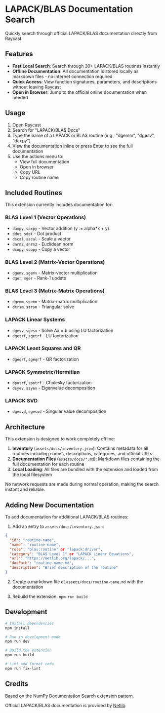 # LAPACK/BLAS Documentation Search

Quickly search through official LAPACK/BLAS documentation directly from Raycast.

## Features

- **Fast Local Search**: Search through 30+ LAPACK/BLAS routines instantly
- **Offline Documentation**: All documentation is stored locally as markdown files - no internet connection required
- **Quick Access**: View function signatures, parameters, and descriptions without leaving Raycast
- **Open in Browser**: Jump to the official online documentation when needed

## Usage

1. Open Raycast
2. Search for "LAPACK/BLAS Docs"
3. Type the name of a LAPACK or BLAS routine (e.g., "dgemm", "dgesv", "daxpy")
4. View the documentation inline or press Enter to see the full documentation
5. Use the actions menu to:
   - View full documentation
   - Open in browser
   - Copy URL
   - Copy routine name

## Included Routines

This extension currently includes documentation for:

### BLAS Level 1 (Vector Operations)
- `daxpy`, `saxpy` - Vector addition (y := alpha*x + y)
- `ddot`, `sdot` - Dot product
- `dscal`, `sscal` - Scale a vector
- `dnrm2`, `snrm2` - Euclidean norm
- `dcopy`, `scopy` - Copy a vector

### BLAS Level 2 (Matrix-Vector Operations)
- `dgemv`, `sgemv` - Matrix-vector multiplication
- `dger`, `sger` - Rank-1 update

### BLAS Level 3 (Matrix-Matrix Operations)
- `dgemm`, `sgemm` - Matrix-matrix multiplication
- `dtrsm`, `strsm` - Triangular solve

### LAPACK Linear Systems
- `dgesv`, `sgesv` - Solve Ax = b using LU factorization
- `dgetrf`, `sgetrf` - LU factorization

### LAPACK Least Squares and QR
- `dgeqrf`, `sgeqrf` - QR factorization

### LAPACK Symmetric/Hermitian
- `dpotrf`, `spotrf` - Cholesky factorization
- `dsyev`, `ssyev` - Eigenvalue decomposition

### LAPACK SVD
- `dgesvd`, `sgesvd` - Singular value decomposition

## Architecture

This extension is designed to work completely offline:

1. **Inventory** (`assets/docs/inventory.json`): Contains metadata for all routines including names, descriptions, categories, and official URLs
2. **Documentation Files** (`assets/docs/*.md`): Markdown files containing the full documentation for each routine
3. **Local Loading**: All files are bundled with the extension and loaded from the local filesystem

No network requests are made during normal operation, making the search instant and reliable.

## Adding New Documentation

To add documentation for additional LAPACK/BLAS routines:

1. Add an entry to `assets/docs/inventory.json`:
```json
{
  "id": "routine-name",
  "name": "routine-name",
  "role": "blas:routine" or "lapack:driver",
  "category": "BLAS Level 1" or "LAPACK Linear Equations",
  "url": "https://netlib.org/lapack/...",
  "docPath": "routine-name.md",
  "description": "Brief description of the routine"
}
```

2. Create a markdown file at `assets/docs/routine-name.md` with the documentation

3. Rebuild the extension: `npm run build`

## Development

```bash
# Install dependencies
npm install

# Run in development mode
npm run dev

# Build the extension
npm run build

# Lint and format code
npm run fix-lint
```

## Credits

Based on the NumPy Documentation Search extension pattern.

Official LAPACK/BLAS documentation is provided by [Netlib](https://netlib.org/lapack/).
